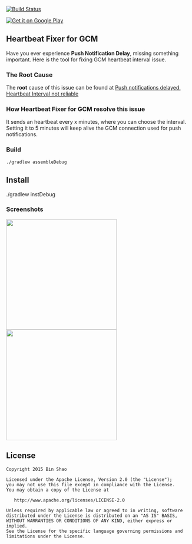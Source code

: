 
[![Build Status](https://travis-ci.org/shaobin0604/HeartbeatFixerForGCM.svg)](https://travis-ci.org/shaobin0604/HeartbeatFixerForGCM)

[![Get it on Google Play][2]][1]

## Heartbeat Fixer for GCM

Have you ever experience **Push Notification Delay**, missing something important. Here is the tool for fixing GCM heartbeat interval issue.

### The Root Cause

The **root** cause of this issue can be found at [Push notifications delayed, Heartbeat Interval not reliable](https://productforums.google.com/forum/#!msg/nexus/fslYqYrULto/lU2D3Qe1mugJ)

### How Heartbeat Fixer for GCM resolve this issue

It sends an heartbeat every x minutes, where you can choose the interval. Setting it to 5 minutes will keep alive the GCM connection used for push notifications.

### Build 

    ./gradlew assembleDebug

## Install

   ./gradlew instDebug

### Screenshots

<img src="snapshot/device-2015-03-24-231244.png" width="300px"/>
<img src="snapshot/device-2015-03-24-231306.png" width="300px"/>

License
-------

    Copyright 2015 Bin Shao

    Licensed under the Apache License, Version 2.0 (the "License");
    you may not use this file except in compliance with the License.
    You may obtain a copy of the License at

       http://www.apache.org/licenses/LICENSE-2.0

    Unless required by applicable law or agreed to in writing, software
    distributed under the License is distributed on an "AS IS" BASIS,
    WITHOUT WARRANTIES OR CONDITIONS OF ANY KIND, either express or implied.
    See the License for the specific language governing permissions and
    limitations under the License.



 [1]: https://play.google.com/store/apps/details?id=io.github.mobodev.heartbeatfixerforgcm
 [2]: http://www.android.com/images/brand/get_it_on_play_logo_small.png
